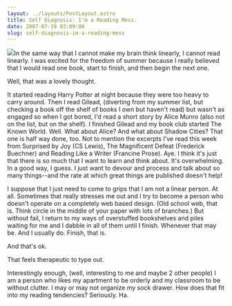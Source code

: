 ```yaml
---
layout: ../layouts/PostLayout.astro
title: Self Diagnosis: I'm a Reading Mess.
date: 2007-07-19 03:09:00
slug: self-diagnosis-im-a-reading-mess
---
```


[![](http://3.bp.blogspot.com/_uemGSKgAPTU/Rp7dB1HL3CI/AAAAAAAAADc/Lck5OQ4m084/s200/Photo+3.jpg)](http://3.bp.blogspot.com/_uemGSKgAPTU/Rp7dB1HL3CI/AAAAAAAAADc/Lck5OQ4m084/s1600-h/Photo+3.jpg)In the same way that I cannot make my brain think linearly, I cannot read linearly. I was excited for the freedom of summer because I really believed that I would read one book, start to finish, and then begin the next one.  
  
Well, that was a lovely thought.  
  
It started reading Harry Potter at night because they were too heavy to carry around. Then I read Gilead, (diverting from my summer list, but checking a book off the shelf of books I own but haven't read) but wasn't as engaged so when I got bored, I'd read a short story by Alice Munro (also not on the list, but on the shelf). I finished Gilead and my book club started The Known World. Well. What about Alice? And what about Shadow Cities? That one is half way done, too. Not to mention the excerpts I've read this week from Surprised by Joy (CS Lewis), The Magnificent Defeat (Frederick Buechner) and Reading Like a Writer (Francine Prose). Aye. I think it's just that there is so much that I want to learn and think about. It's overwhelming. In a good way, I guess. I just want to devour and process and talk about so many things--and the rate at which great things are published doesn't help!  
  
I suppose that I just need to come to grips that I am not a linear person. At all. Sometimes that really stresses me out and I try to become a person who doesn't operate on a completely web based design. (Old school web, that is. Think circle in the middle of your paper with lots of branches.) But without fail, I return to my ways of overstuffed bookshelves and piles waiting for me and I dabble in all of them until I finish. Whenever that may be. And I usually do. Finish, that is.  
  
And that's ok.  
  
That feels therapeutic to type out.  
  
Interestingly enough, (well, interesting to me and maybe 2 other people) I am a person who likes my apartment to be orderly and my classroom to be without clutter. I may or may not organize my sock drawer. How does that fit into my reading tendencies? Seriously. Ha.